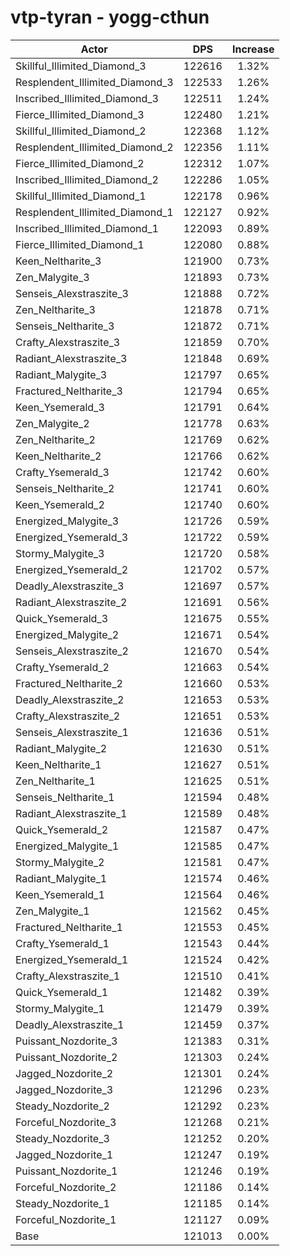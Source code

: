 # vtp-tyran - yogg-cthun
| Actor | DPS | Increase |
|---|:---:|:---:|
|Skillful_Illimited_Diamond_3|122616|1.32%|
|Resplendent_Illimited_Diamond_3|122533|1.26%|
|Inscribed_Illimited_Diamond_3|122511|1.24%|
|Fierce_Illimited_Diamond_3|122480|1.21%|
|Skillful_Illimited_Diamond_2|122368|1.12%|
|Resplendent_Illimited_Diamond_2|122356|1.11%|
|Fierce_Illimited_Diamond_2|122312|1.07%|
|Inscribed_Illimited_Diamond_2|122286|1.05%|
|Skillful_Illimited_Diamond_1|122178|0.96%|
|Resplendent_Illimited_Diamond_1|122127|0.92%|
|Inscribed_Illimited_Diamond_1|122093|0.89%|
|Fierce_Illimited_Diamond_1|122080|0.88%|
|Keen_Neltharite_3|121900|0.73%|
|Zen_Malygite_3|121893|0.73%|
|Senseis_Alexstraszite_3|121888|0.72%|
|Zen_Neltharite_3|121878|0.71%|
|Senseis_Neltharite_3|121872|0.71%|
|Crafty_Alexstraszite_3|121859|0.70%|
|Radiant_Alexstraszite_3|121848|0.69%|
|Radiant_Malygite_3|121797|0.65%|
|Fractured_Neltharite_3|121794|0.65%|
|Keen_Ysemerald_3|121791|0.64%|
|Zen_Malygite_2|121778|0.63%|
|Zen_Neltharite_2|121769|0.62%|
|Keen_Neltharite_2|121766|0.62%|
|Crafty_Ysemerald_3|121742|0.60%|
|Senseis_Neltharite_2|121741|0.60%|
|Keen_Ysemerald_2|121740|0.60%|
|Energized_Malygite_3|121726|0.59%|
|Energized_Ysemerald_3|121722|0.59%|
|Stormy_Malygite_3|121720|0.58%|
|Energized_Ysemerald_2|121702|0.57%|
|Deadly_Alexstraszite_3|121697|0.57%|
|Radiant_Alexstraszite_2|121691|0.56%|
|Quick_Ysemerald_3|121675|0.55%|
|Energized_Malygite_2|121671|0.54%|
|Senseis_Alexstraszite_2|121670|0.54%|
|Crafty_Ysemerald_2|121663|0.54%|
|Fractured_Neltharite_2|121660|0.53%|
|Deadly_Alexstraszite_2|121653|0.53%|
|Crafty_Alexstraszite_2|121651|0.53%|
|Senseis_Alexstraszite_1|121636|0.51%|
|Radiant_Malygite_2|121630|0.51%|
|Keen_Neltharite_1|121627|0.51%|
|Zen_Neltharite_1|121625|0.51%|
|Senseis_Neltharite_1|121594|0.48%|
|Radiant_Alexstraszite_1|121589|0.48%|
|Quick_Ysemerald_2|121587|0.47%|
|Energized_Malygite_1|121585|0.47%|
|Stormy_Malygite_2|121581|0.47%|
|Radiant_Malygite_1|121574|0.46%|
|Keen_Ysemerald_1|121564|0.46%|
|Zen_Malygite_1|121562|0.45%|
|Fractured_Neltharite_1|121553|0.45%|
|Crafty_Ysemerald_1|121543|0.44%|
|Energized_Ysemerald_1|121524|0.42%|
|Crafty_Alexstraszite_1|121510|0.41%|
|Quick_Ysemerald_1|121482|0.39%|
|Stormy_Malygite_1|121479|0.39%|
|Deadly_Alexstraszite_1|121459|0.37%|
|Puissant_Nozdorite_3|121383|0.31%|
|Puissant_Nozdorite_2|121303|0.24%|
|Jagged_Nozdorite_2|121301|0.24%|
|Jagged_Nozdorite_3|121296|0.23%|
|Steady_Nozdorite_2|121292|0.23%|
|Forceful_Nozdorite_3|121268|0.21%|
|Steady_Nozdorite_3|121252|0.20%|
|Jagged_Nozdorite_1|121247|0.19%|
|Puissant_Nozdorite_1|121246|0.19%|
|Forceful_Nozdorite_2|121186|0.14%|
|Steady_Nozdorite_1|121185|0.14%|
|Forceful_Nozdorite_1|121127|0.09%|
|Base|121013|0.00%|

